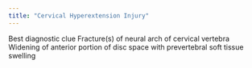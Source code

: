 ```yaml
---
title: "Cervical Hyperextension Injury"
---
```

Best diagnostic clue
Fracture(s) of neural arch of cervical vertebra
Widening of anterior portion of disc space with prevertebral soft tissue swelling

